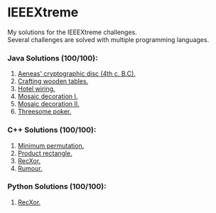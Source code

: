 # IEEEXtreme
My solutions for the IEEEXtreme challenges.  
Several challenges are solved with multiple programming languages.

### Java Solutions (100/100):
1. [Aeneas' cryptographic disc (4th c. B.C).](https://csacademy.com/ieeextreme-practice/task/d48ada9a7213299f1b24b22b2fb9443f/)
2. [Crafting wooden tables.](https://csacademy.com/ieeextreme-practice/task/crafting-wooden-tables/)
3. [Hotel wiring.](https://csacademy.com/ieeextreme-practice/task/hotel-wiring/)
4. [Mosaic decoration I.](https://csacademy.com/ieeextreme-practice/task/mosaic1/)
5. [Mosaic decoration II.](https://csacademy.com/ieeextreme-practice/task/mosaic2/)
6. [Threesome poker.](https://www.hackerrank.com/contests/ieeextreme-challenges/challenges/threesome-poker)

### C++ Solutions (100/100):
1. [Minimum permutation.](https://csacademy.com/ieeextreme-practice/task/minimum-permutation/)
2. [Product rectangle.](https://csacademy.com/ieeextreme-practice/task/product-rectangle/)
3. [RecXor.](https://csacademy.com/ieeextreme-practice/task/f8d68dbb0c844910797ce64354c66143/)
4. [Rumour.](https://csacademy.com/ieeextreme-practice/task/9ca8fafd184f553a903734761546a224/)

### Python Solutions (100/100):
1. [RecXor.](https://csacademy.com/ieeextreme-practice/task/f8d68dbb0c844910797ce64354c66143/)
